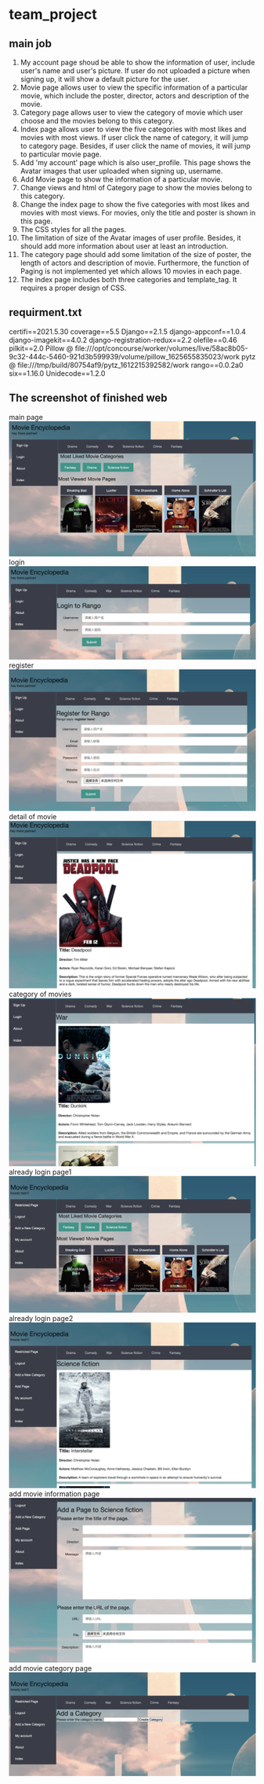 # team_project
## main job
1. My account page shoud be able to show the information of user, include user's name and user's picture. If user do not uploaded a picture when signing up, it will show a default picture for the user.
2. Movie page allows user to view the specific information of a particular movie, which include the poster, director, actors and description of the movie.
3. Category page allows user to view the category of movie which user choose and the movies belong to this category.
4. Index page allows user to view the five categories with most likes and movies with most views. If user click the name of category, it will jump to category page. Besides, if user click the name of movies, it will jump to particular movie page.
5. Add 'my account' page which is also user_profile. This page shows the Avatar images that user uploaded when signing up, username.
6. Add Movie page to show the information of a particular movie.
7. Change views and html of Category page to show the movies belong to this category.
8. Change the index page to show the five categories with most likes and movies with most views. For movies, only the title and poster is shown in this page.
9. The CSS styles for all the pages.
10. The limitation of size of the Avatar images of user profile. Besides, it should add more information about user at least an introduction.
11. The category page should add some limitation of the size of poster, the length of actors and description of movie. Furthermore, the function of Paging is not implemented yet which allows 10 movies in each page.
12. The index page includes both three categories and template_tag. It requires a proper design of CSS.
## requirment.txt
certifi==2021.5.30
coverage==5.5
Django==2.1.5
django-appconf==1.0.4
django-imagekit==4.0.2
django-registration-redux==2.2
olefile==0.46
pilkit==2.0
Pillow @ file:///opt/concourse/worker/volumes/live/58ac8b05-9c32-444c-5460-921d3b599939/volume/pillow_1625655835023/work
pytz @ file:///tmp/build/80754af9/pytz_1612215392582/work
rango==0.0.2a0
six==1.16.0
Unidecode==1.2.0
## The screenshot of finished web
main page
!['main page'](/media/screenshot/main%20page.jpg)
login
!['login'](/media/screenshot/login.jpg)
register
!['register'](/media/screenshot/register.jpg)
detail of movie
!['detail of movie'](/media/screenshot/detail%20of%20movie.jpg)
category of movies
!['category of movies'](/media/screenshot/category%20of%20movies.jpg)
already login page1
!['already login page1](/media/screenshot/Already%20login%20page1.jpg)
already login page2
!['already login page1](/media/screenshot/Already%20login%20page2.jpg)
add movie information page
!['add movie information page](/media/screenshot/add%20a%20movie%20page.jpg)
add movie category page
!['add movie category page'](/media/screenshot/add%20a%20movie%20category.jpg)
